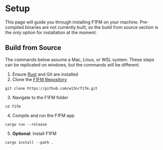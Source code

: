 # Setup
This page will guide you through installing F1FM on your machine.
Pre-compiled binaries are not currently built, so the build from source section is the only option for installation at the moment.

## Build from Source
The commands below assume a Mac, Linux, or WSL system.
These steps can be replicated on windows, but the commands will be different.

1. Ensure [Rust](https://rust-lang.org/) and Git are installed
2. Clone the [F1FM Repository](https://github.com/w13n/f1fm)

`git clone https://github.com/w13n/f1fm.git`

3. Navigate to the F1FM folder

`cd f1fm`

4. Compile and run the F1FM app

`cargo run --release`

5. **Optional**: Install F1FM

`cargo install --path .`
